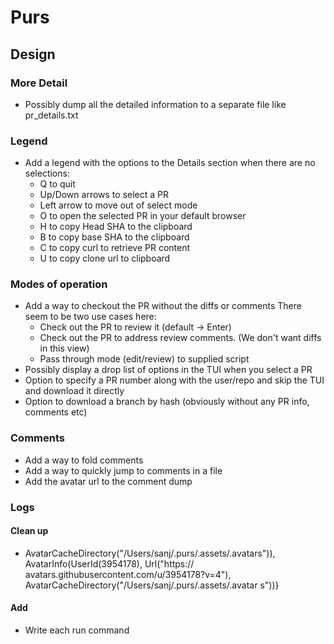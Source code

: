 # Purs


## Design

### More Detail
- Possibly dump all the detailed information to a separate file like pr_details.txt

### Legend

- Add a legend with the options to the Details section when there are no selections:
  - Q to quit
  - Up/Down arrows to select a PR
  - Left arrow to move out of select mode
  - O to open the selected PR in your default browser
  - H to copy Head SHA to the clipboard
  - B to copy base SHA to the clipboard
  - C to copy curl to retrieve PR content
  - U to copy clone url to clipboard

### Modes of operation

- Add a way to checkout the PR without the diffs or comments
  There seem to be two use cases here:
  - Check out the PR to review it (default -> Enter)
  - Check out the PR to address review comments. (We don't want diffs in this view)
  - Pass through mode (edit/review) to supplied script
- Possibly display a drop list of options in the TUI when you select a PR
- Option to specify a PR number along with the user/repo and skip the TUI and download it directly
- Option to download a branch by hash (obviously without any PR info, comments etc)

### Comments

- Add a way to fold comments
- Add a way to quickly jump to comments in a file
- Add the avatar url to the comment dump

### Logs

#### Clean up

- AvatarCacheDirectory("/Users/sanj/.purs/.assets/.avatars")), AvatarInfo(UserId(3954178), Url("https://
avatars.githubusercontent.com/u/3954178?v=4"), AvatarCacheDirectory("/Users/sanj/.purs/.assets/.avatar
s"))}


#### Add
- Write each run command
